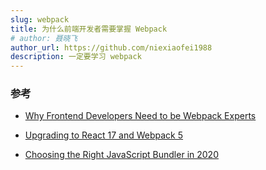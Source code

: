 ```yaml
---
slug: webpack
title: 为什么前端开发者需要掌握 Webpack
# author: 聂晓飞
author_url: https://github.com/niexiaofei1988
description: 一定要学习 webpack
---
```


### 参考

- [Why Frontend Developers Need to be Webpack Experts](https://blog.bitsrc.io/why-frontend-developers-need-to-be-webpack-experts-32e734b6f04a)

- [Upgrading to React 17 and Webpack 5](https://blog.bitsrc.io/upgrading-to-react-17-and-webpack-5-89eef0f41ae5)
- [Choosing the Right JavaScript Bundler in 2020](https://blog.bitsrc.io/choosing-the-right-javascript-bundler-in-2020-f9b1eae0d12b)
